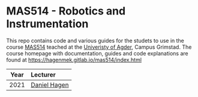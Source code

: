 # MAS514 - Robotics and Instrumentation
This repo contains code and various guides for the studets to use in the course [MAS514](https://www.uia.no/studieplaner/topic/MAS514-G) teached at the [Univeristy of Agder](https://www.uia.no/en), Campus Grimstad. The course homepage with documentation, guides and code explanations are found at https://hagenmek.gitlab.io/mas514/index.html

| Year | Lecturer                    | 
| ---- | :-------------------------- | 
| 2021 | [Daniel Hagen][dha]         | 


<!-- Hyperlinks  -->
[dha]:  https://www.linkedin.com/in/hagenmek/ 
<!--[dha]:  https://www.uia.no/kk/profil/danielh -->
